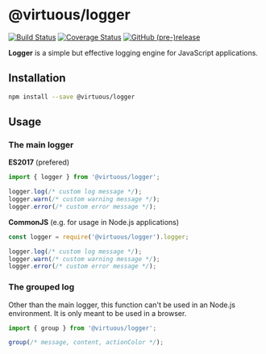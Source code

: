 # @virtuous/logger

[![Build Status](https://travis-ci.org/bevirtuous/logger.svg?branch=master)](https://travis-ci.org/bevirtuous/logger)
[![Coverage Status](https://coveralls.io/repos/github/bevirtuous/logger/badge.svg?branch=develop)](https://coveralls.io/github/bevirtuous/logger?branch=develop)
[![GitHub (pre-)release](https://img.shields.io/github/release/bevirtuous/logger/all.svg)](https://github.com/bevirtuous/logger/releases)

**Logger** is a simple but effective logging engine for JavaScript applications.

## Installation

```bash
npm install --save @virtuous/logger
```

## Usage

### The main logger

**ES2017** (prefered)

```js
import { logger } from '@virtuous/logger';

logger.log(/* custom log message */);
logger.warn(/* custom warning message */);
logger.error(/* custom error message */);
```

**CommonJS** (e.g. for usage in Node.js applications)

```js
const logger = require('@virtuous/logger').logger;

logger.log(/* custom log message */);
logger.warn(/* custom warning message */);
logger.error(/* custom error message */);
```

### The grouped log

Other than the main logger, this function can't be used in an Node.js environment. It is only meant to be used in a browser.

```js
import { group } from '@virtuous/logger';

group(/* message, content, actionColor */);
```